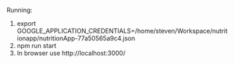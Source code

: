 

Running:

1) export GOOGLE_APPLICATION_CREDENTIALS=/home/steven/Workspace/nutritionapp/nutritionApp-77a50565a9c4.json
2) npm run start
3) In browser use http://localhost:3000/